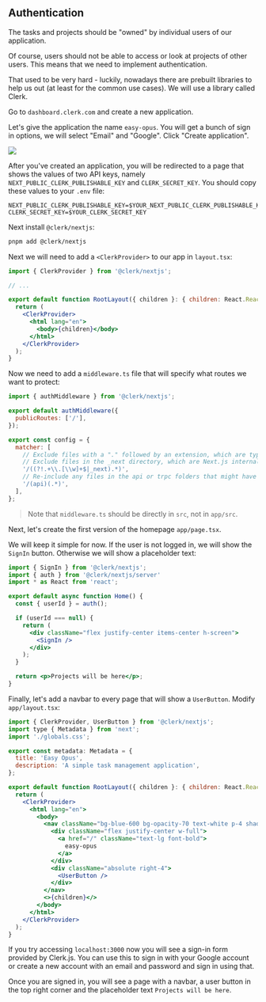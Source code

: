 ## Authentication

The tasks and projects should be "owned" by individual users of our application.

Of course, users should not be able to access or look at projects of other users.
This means that we need to implement authentication.

That used to be very hard - luckily, nowadays there are prebuilt libraries to help us out (at least for the common use cases).
We will use a library called Clerk.

Go to `dashboard.clerk.com` and create a new application.

Let's give the application the name `easy-opus`.
You will get a bunch of sign in options, we will select "Email" and "Google".
Click "Create application".

![](images/new-auth-app.png)

After you've created an application, you will be redirected to a page that shows the values of two API keys, namely `NEXT_PUBLIC_CLERK_PUBLISHABLE_KEY` and `CLERK_SECRET_KEY`.
You should copy these values to your `.env` file:

```
NEXT_PUBLIC_CLERK_PUBLISHABLE_KEY=$YOUR_NEXT_PUBLIC_CLERK_PUBLISHABLE_KEY
CLERK_SECRET_KEY=$YOUR_CLERK_SECRET_KEY
```

Next install `@clerk/nextjs`:

```sh
pnpm add @clerk/nextjs
```

Next we will need to add a `<ClerkProvider>` to our app in `layout.tsx`:

```jsx
import { ClerkProvider } from '@clerk/nextjs';

// ...

export default function RootLayout({ children }: { children: React.ReactNode }) {
  return (
    <ClerkProvider>
      <html lang="en">
        <body>{children}</body>
      </html>
    </ClerkProvider>
  );
}
```

Now we need to add a `middleware.ts` file that will specify what routes we want to protect:

```jsx
import { authMiddleware } from '@clerk/nextjs';

export default authMiddleware({
  publicRoutes: ['/'],
});

export const config = {
  matcher: [
    // Exclude files with a "." followed by an extension, which are typically static files.
    // Exclude files in the _next directory, which are Next.js internals.
    '/((?!.+\\.[\\w]+$|_next).*)',
    // Re-include any files in the api or trpc folders that might have an extension
    '/(api)(.*)',
  ],
};
```

> Note that `middleware.ts` should be directly in `src`, not in `app/src`.

Next, let's create the first version of the homepage `app/page.tsx`.

We will keep it simple for now.
If the user is not logged in, we will show the `SignIn` button.
Otherwise we will show a placeholder text:

```jsx
import { SignIn } from '@clerk/nextjs';
import { auth } from '@clerk/nextjs/server'
import * as React from 'react';

export default async function Home() {
  const { userId } = auth();

  if (userId === null) {
    return (
      <div className="flex justify-center items-center h-screen">
        <SignIn />
      </div>
    );
  }

  return <p>Projects will be here</p>;
}
```

Finally, let's add a navbar to every page that will show a `UserButton`.
Modify `app/layout.tsx`:

```jsx
import { ClerkProvider, UserButton } from '@clerk/nextjs';
import type { Metadata } from 'next';
import './globals.css';

export const metadata: Metadata = {
  title: 'Easy Opus',
  description: 'A simple task management application',
};

export default function RootLayout({ children }: { children: React.ReactNode }) {
  return (
    <ClerkProvider>
      <html lang="en">
        <body>
          <nav className="bg-blue-600 bg-opacity-70 text-white p-4 shadow-md flex items-center justify-between">
            <div className="flex justify-center w-full">
              <a href="/" className="text-lg font-bold">
                easy-opus
              </a>
            </div>
            <div className="absolute right-4">
              <UserButton />
            </div>
          </nav>
          <>{children}</>
        </body>
      </html>
    </ClerkProvider>
  );
}
```

If you try accessing `localhost:3000` now you will see a sign-in form provided by Clerk.js.
You can use this to sign in with your Google account or create a new account with an email and password and sign in using that.

Once you are signed in, you will see a page with a navbar, a user button in the top right corner and the placeholder text `Projects will be here`.

